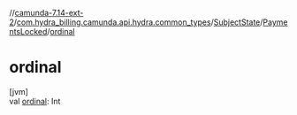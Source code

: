 //[camunda-7.14-ext-2](../../../../index.md)/[com.hydra_billing.camunda.api.hydra.common_types](../../index.md)/[SubjectState](../index.md)/[PaymentsLocked](index.md)/[ordinal](ordinal.md)

# ordinal

[jvm]\
val [ordinal](ordinal.md): Int
